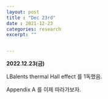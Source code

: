 ```yaml
---
layout: post
title : "Dec 23rd"
date : 2021-12-23
categories: research
excerpt: ""


---
```


**2022.12.23(금)**    

LBalents thermal Hall effect 를 1독했음. 

Appendix A 를 이제 따라가보자. 
